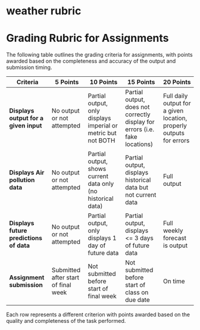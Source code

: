 # weather rubric

# Grading Rubric for Assignments

The following table outlines the grading criteria for assignments, with points awarded based on the completeness and accuracy of the output and submission timing.

| Criteria                               | 5 Points                                      | 10 Points                                             | 15 Points                                                 | 20 Points                                         |
|----------------------------------------|-----------------------------------------------|-------------------------------------------------------|----------------------------------------------------------|---------------------------------------------------|
| **Displays output for a given input**  | No output or not attempted                    | Partial output, only displays imperial or metric but not BOTH | Partial output, does not correctly display for errors (i.e. fake locations)   | Full daily output for a given location, properly outputs for errors |
| **Displays Air pollution data**        | No output or not attempted                    | Partial output, shows current data only (no historical data)   | Partial output, displays historical data but not current data    | Full output                                       |
| **Displays future predictions of data**| No output or not attempted                    | Partial output, only displays 1 day of future data             | Partial output, displays <= 3 days of future data                | Full weekly forecast is output                   |
| **Assignment submission**              | Submitted after start of final week           | Not submitted before start of final week                      | Not submitted before start of class on due date                 | On time                                          |

Each row represents a different criterion with points awarded based on the quality and completeness of the task performed.

